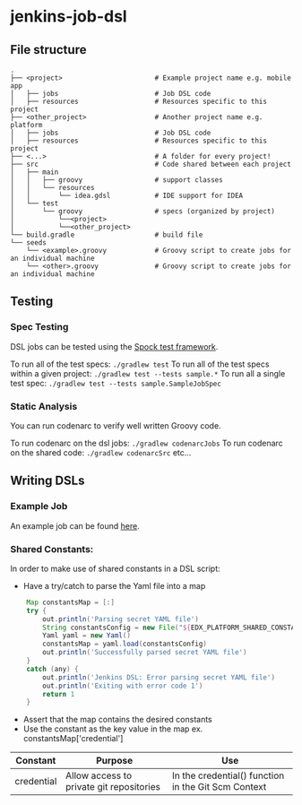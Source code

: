 # jenkins-job-dsl

## File structure

    .
    ├── <project>                       # Example project name e.g. mobile app
    │   ├── jobs                        # Job DSL code
    │   ├── resources                   # Resources specific to this project
    ├── <other_project>                 # Another project name e.g. platform
    │   ├── jobs                        # Job DSL code
    │   ├── resources                   # Resources specific to this project
    ├── <...>                           # A folder for every project!
    ├── src                             # Code shared between each project
    │   ├── main
    │   │   ├── groovy                  # support classes
    │   │   └── resources
    │   │       └── idea.gdsl           # IDE support for IDEA
    │   └── test
    │       └── groovy                  # specs (organized by project)
    │           └──<project>
    │           └──<other_project>
    └── build.gradle                    # build file
    └── seeds 
        └── <example>.groovy            # Groovy script to create jobs for an individual machine
        └── <other>.groovy              # Groovy script to create jobs for an individual machine


## Testing

### Spec Testing
DSL jobs can be tested using the [Spock test framework](http://spockframework.github.io/spock/docs/1.0/index.html). 

To run all of the test specs:
`./gradlew test`
To run all of the test specs within a given project:
`./gradlew test --tests sample.*`
To run all a single test spec:
`./gradlew test --tests sample.SampleJobSpec`

### Static Analysis
You can run codenarc to verify well written Groovy code.

To run codenarc on the dsl jobs:
`./gradlew codenarcJobs`
To run codenarc on the shared code:
`./gradlew codenarcSrc`
etc...

## Writing DSLs

### Example Job
An example job can be found [here](../blob/master/platform/jobs/exampleJob.groovy). 

### Shared Constants:
In order to make use of shared constants in a DSL script:
* Have a try/catch to parse the Yaml file into a map
```groovy
    Map constantsMap = [:]
    try {
        out.println('Parsing secret YAML file')
        String constantsConfig = new File("${EDX_PLATFORM_SHARED_CONSTANTS}").text
        Yaml yaml = new Yaml()
        constantsMap = yaml.load(constantsConfig)
        out.println('Successfully parsed secret YAML file')
    }
    catch (any) {
        out.println('Jenkins DSL: Error parsing secret YAML file')
        out.println('Exiting with error code 1')
        return 1
    }
```
* Assert that the map contains the desired constants
* Use the constant as the key value in the map ex. constantsMap['credential']

Constant | Purpose | Use
------------ | ------------- | -------------
credential | Allow access to private git repositories | In the credential() function in the Git Scm Context
